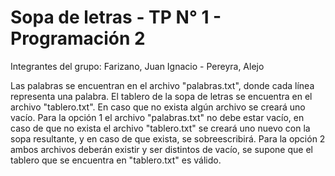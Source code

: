 # Sopa de letras - TP N° 1 - Programación 2
Integrantes del grupo: Farizano, Juan Ignacio - Pereyra, Alejo

Las palabras se encuentran en el archivo "palabras.txt", donde cada línea representa una palabra.
El tablero de la sopa de letras se encuentra en el archivo "tablero.txt".
En caso que no exista algún archivo se creará uno vacío. 
Para la opción 1 el archivo "palabras.txt" no debe estar vacío, en caso de que no exista el archivo
"tablero.txt" se creará uno nuevo con la sopa resultante, y en caso de que exista, se sobreescribirá.
Para la opción 2 ambos archivos deberán existir y ser distintos de vacío, se supone que el tablero
que se encuentra en "tablero.txt" es válido.
